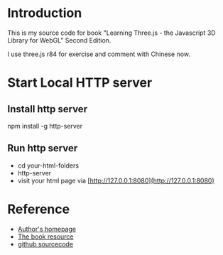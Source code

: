 # Introduction
This is my source code for book "Learning Three.js - the Javascript 3D Library for WebGL" Second Edition.

I use three.js r84 for exercise and comment with Chinese now.

# Start Local HTTP server
## Install http server
npm install -g http-server
## Run http server
- cd your-html-folders
- http-server
- visit your html page via [http://127.0.0.1:8080](http://127.0.0.1:8080)


# Reference
- [Author's homepage](http://www.cs.unm.edu/~angel/)
- [The book resource](http://www.cs.unm.edu/~angel/BOOK/INTERACTIVE_COMPUTER_GRAPHICS/SEVENTH_EDITION/)
- [github sourcecode](https://github.com/josdirksen/learning-threejs)

